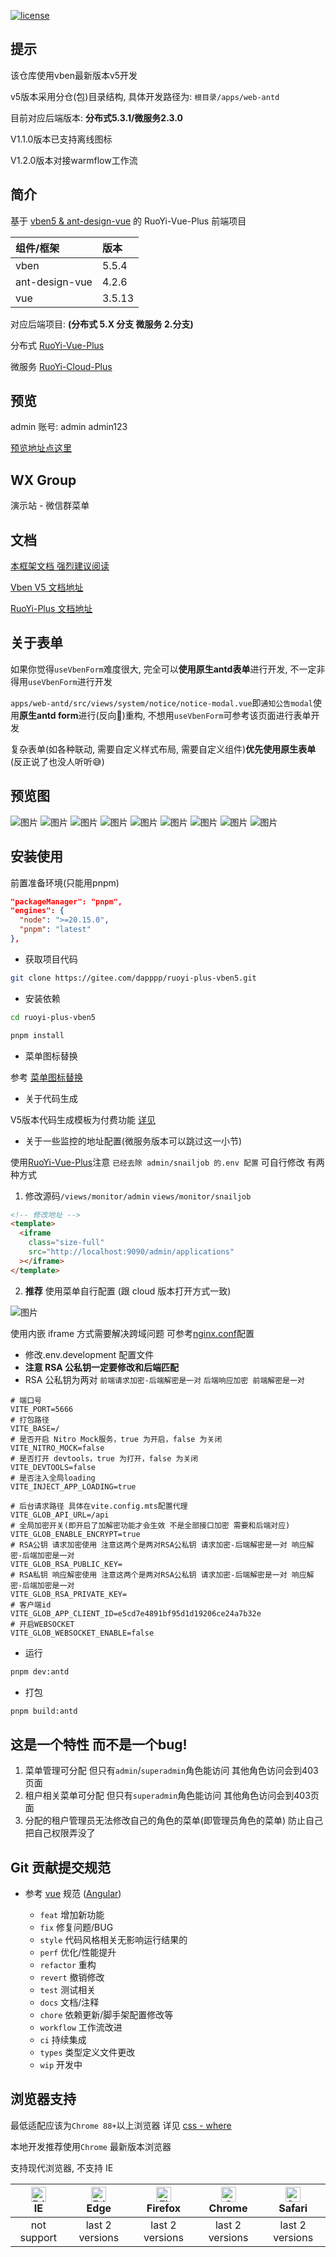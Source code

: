 [![license](https://img.shields.io/github/license/anncwb/vue-vben-admin.svg)](LICENSE)

## 提示

该仓库使用vben最新版本v5开发

v5版本采用分仓(包)目录结构, 具体开发路径为: `根目录/apps/web-antd`

目前对应后端版本: **分布式5.3.1/微服务2.3.0**

V1.1.0版本已支持离线图标

V1.2.0版本对接warmflow工作流

## 简介

基于 [vben5 & ant-design-vue](https://github.com/vbenjs/vue-vben-admin) 的 RuoYi-Vue-Plus 前端项目

| 组件/框架      | 版本   |
| :------------- | :----- |
| vben           | 5.5.4  |
| ant-design-vue | 4.2.6  |
| vue            | 3.5.13 |

对应后端项目: **(分布式 5.X 分支 微服务 2.分支)**

分布式 [RuoYi-Vue-Plus](https://gitee.com/dromara/RuoYi-Vue-Plus/tree/5.X/)

微服务 [RuoYi-Cloud-Plus](https://gitee.com/dromara/RuoYi-Cloud-Plus/tree/2.X/)

## 预览

admin 账号: admin admin123

[预览地址点这里](http://vben5.dapdap.top)

## WX Group

演示站 - 微信群菜单

## 文档

[本框架文档 强烈建议阅读](https://dapdap.top/)

[Vben V5 文档地址](https://doc.vben.pro/)

[RuoYi-Plus 文档地址](https://plus-doc.dromara.org/#/)

## 关于表单

如果你觉得`useVbenForm`难度很大, 完全可以**使用原生antd表单**进行开发, 不一定非得用`useVbenForm`进行开发

`apps/web-antd/src/views/system/notice/notice-modal.vue`即`通知公告modal`使用**原生antd form**进行(反向🤔)重构, 不想用`useVbenForm`可参考该页面进行表单开发

复杂表单(如各种联动, 需要自定义样式布局, 需要自定义组件)**优先使用原生表单**(反正说了也没人听听😅)

## 预览图

![图片](https://gitee.com/dapppp/ruoyi-plus-vben5/raw/main/scripts/preview/1.png) ![图片](https://gitee.com/dapppp/ruoyi-plus-vben5/raw/main/scripts/preview/2.png) ![图片](https://gitee.com/dapppp/ruoyi-plus-vben5/raw/main/scripts/preview/3.png) ![图片](https://gitee.com/dapppp/ruoyi-plus-vben5/raw/main/scripts/preview/4.png) ![图片](https://gitee.com/dapppp/ruoyi-plus-vben5/raw/main/scripts/preview/5.png) ![图片](https://gitee.com/dapppp/ruoyi-plus-vben5/raw/main/scripts/preview/6.png) ![图片](https://gitee.com/dapppp/ruoyi-plus-vben5/raw/main/scripts/preview/7.png) ![图片](https://gitee.com/dapppp/ruoyi-plus-vben5/raw/main/scripts/preview/8.png) ![图片](https://gitee.com/dapppp/ruoyi-plus-vben5/raw/main/scripts/preview/9.png)

## 安装使用

前置准备环境(只能用pnpm)

```json
"packageManager": "pnpm",
"engines": {
  "node": ">=20.15.0",
  "pnpm": "latest"
},
```

- 获取项目代码

```bash
git clone https://gitee.com/dapppp/ruoyi-plus-vben5.git
```

- 安装依赖

```bash
cd ruoyi-plus-vben5

pnpm install
```

- 菜单图标替换

参考 [菜单图标替换](https://dapdap.top/guide/quick-start.html#%E8%8F%9C%E5%8D%95%E5%9B%BE%E6%A0%87%E5%AF%BC%E5%85%A5)

- 关于代码生成

V5版本代码生成模板为付费功能 [详见](https://dapdap.top/other/template.html)

- 关于一些监控的地址配置(微服务版本可以跳过这一小节)

使用[RuoYi-Vue-Plus](https://gitee.com/dromara/RuoYi-Vue-Plus/tree/5.X/)注意 `已经去除 admin/snailjob 的.env 配置` 可自行修改 有两种方式

1. 修改源码`/views/monitor/admin` `views/monitor/snailjob`

```html
<!-- 修改地址 -->
<template>
  <iframe
    class="size-full"
    src="http://localhost:9090/admin/applications"
  ></iframe>
</template>
```

2. **推荐** 使用菜单自行配置 (跟 cloud 版本打开方式一致)

![图片](https://gitee.com/dapppp/ruoyi-plus-vben/raw/main/preview/菜单修改.png)

使用内嵌 iframe 方式需要解决跨域问题 可参考[nginx.conf](https://gitee.com/dromara/RuoYi-Vue-Plus/blob/5.X/script/docker/nginx/conf/nginx.conf#LC87)配置

- 修改.env.development 配置文件
- **注意 RSA 公私钥一定要修改和后端匹配**
- RSA 公私钥为两对 `前端请求加密-后端解密是一对` `后端响应加密 前端解密是一对`

```properties
# 端口号
VITE_PORT=5666
# 打包路径
VITE_BASE=/
# 是否开启 Nitro Mock服务，true 为开启，false 为关闭
VITE_NITRO_MOCK=false
# 是否打开 devtools，true 为打开，false 为关闭
VITE_DEVTOOLS=false
# 是否注入全局loading
VITE_INJECT_APP_LOADING=true

# 后台请求路径 具体在vite.config.mts配置代理
VITE_GLOB_API_URL=/api
# 全局加密开关(即开启了加解密功能才会生效 不是全部接口加密 需要和后端对应)
VITE_GLOB_ENABLE_ENCRYPT=true
# RSA公钥 请求加密使用 注意这两个是两对RSA公私钥 请求加密-后端解密是一对 响应解密-后端加密是一对
VITE_GLOB_RSA_PUBLIC_KEY=
# RSA私钥 响应解密使用 注意这两个是两对RSA公私钥 请求加密-后端解密是一对 响应解密-后端加密是一对
VITE_GLOB_RSA_PRIVATE_KEY=
# 客户端id
VITE_GLOB_APP_CLIENT_ID=e5cd7e4891bf95d1d19206ce24a7b32e
# 开启WEBSOCKET
VITE_GLOB_WEBSOCKET_ENABLE=false
```

- 运行

```bash
pnpm dev:antd
```

- 打包

```bash
pnpm build:antd
```

## 这是一个特性 而不是一个bug!

1. 菜单管理可分配 但只有`admin`/`superadmin`角色能访问 其他角色访问会到403页面
2. 租户相关菜单可分配 但只有`superadmin`角色能访问 其他角色访问会到403页面
3. 分配的租户管理员无法修改自己的角色的菜单(即管理员角色的菜单) 防止自己把自己权限弄没了

## Git 贡献提交规范

- 参考 [vue](https://github.com/vuejs/vue/blob/dev/.github/COMMIT_CONVENTION.md) 规范 ([Angular](https://github.com/conventional-changelog/conventional-changelog/tree/master/packages/conventional-changelog-angular))

  - `feat` 增加新功能
  - `fix` 修复问题/BUG
  - `style` 代码风格相关无影响运行结果的
  - `perf` 优化/性能提升
  - `refactor` 重构
  - `revert` 撤销修改
  - `test` 测试相关
  - `docs` 文档/注释
  - `chore` 依赖更新/脚手架配置修改等
  - `workflow` 工作流改进
  - `ci` 持续集成
  - `types` 类型定义文件更改
  - `wip` 开发中

## 浏览器支持

最低适配应该为`Chrome 88+`以上浏览器 详见 [css - where](https://developer.mozilla.org/en-US/docs/Web/CSS/:where#browser_compatibility)

本地开发推荐使用`Chrome` 最新版本浏览器

支持现代浏览器, 不支持 IE

| [<img src="https://raw.githubusercontent.com/alrra/browser-logos/master/src/edge/edge_48x48.png" alt=" Edge" width="24px" height="24px" />](http://godban.github.io/browsers-support-badges/)</br>IE | [<img src="https://raw.githubusercontent.com/alrra/browser-logos/master/src/edge/edge_48x48.png" alt=" Edge" width="24px" height="24px" />](http://godban.github.io/browsers-support-badges/)</br>Edge | [<img src="https://raw.githubusercontent.com/alrra/browser-logos/master/src/firefox/firefox_48x48.png" alt="Firefox" width="24px" height="24px" />](http://godban.github.io/browsers-support-badges/)</br>Firefox | [<img src="https://raw.githubusercontent.com/alrra/browser-logos/master/src/chrome/chrome_48x48.png" alt="Chrome" width="24px" height="24px" />](http://godban.github.io/browsers-support-badges/)</br>Chrome | [<img src="https://raw.githubusercontent.com/alrra/browser-logos/master/src/safari/safari_48x48.png" alt="Safari" width="24px" height="24px" />](http://godban.github.io/browsers-support-badges/)</br>Safari |
| :-: | :-: | :-: | :-: | :-: |
| not support | last 2 versions | last 2 versions | last 2 versions | last 2 versions |
